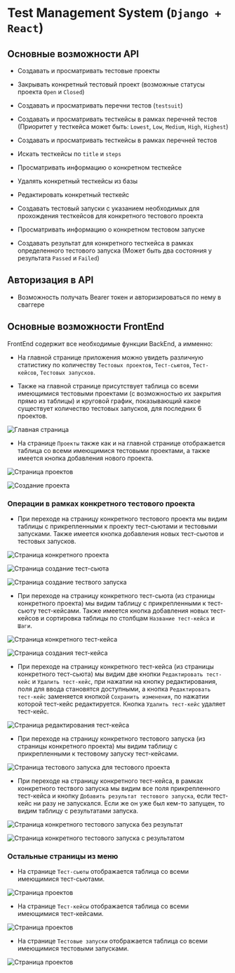 # Test Management System (`Django + React`)

## Основные возможности API

- Создавать и просматривать тестовые проекты
- Закрывать конкретный тестовый проект (возможные статусы проекта `Open` и `Closed`)
- Создавать и просматривать перечни тестов (`testsuit`)

- Создавать и просматривать тесткейсы в рамках перечней тестов (Приоритет у тесткейса может быть: `Lowest`, `Low`, `Medium`, `High`, `Highest`)
- Создавать и просматривать тесткейсы в рамках перечней тестов
- Искать тесткейсы по `title` и `steps`
- Просматривать информацию о конкретном тесткейсе
- Удалять конкретный тесткейсы из базы
- Редактировать конкретный тесткейс
- Создавать тестовый запуски с указанием необходимых для прохождения тесткейсов для конкретного тестового проекта
- Просматривать информацию о конкретном тестовом запуске
- Создавать результат для конкретного тесткейса в рамках определенного тестового запуска (Может быть два состояния у результата `Passed` и `Failed`)

## Авторизация в API

- Возможность получать Bearer токен и авторизироваться по нему в сваггере

## Основные возможности FrontEnd

FrontEnd содержит все необходимые функции BackEnd, а имменно:
 
- На главной странице приложения можно увидеть различную статистику по количеству `Тестовых проектов`, `Тест-сьютов`, `Тест-кейсов`, `Тестовых запусков`. 

- Также на главной странице присутствует таблица со всеми имеющимися тестовыми проектами (с возможностью их закрытия прямо из таблицы) и круговой график, показывающий какое существует количество тестовых запусков, для последних 6 проектов.

![Главная страница](https://github.com/h1p6x/test-management-system-django-project/raw/master/main_page.png)

- На странице `Проекты` также как и на главной странице отображается таблица со всеми имеющимися тестовыми проектами, а также имеется кнопка добавления нового проекта.

![Страница проектов](https://github.com/h1p6x/test-management-system-django-project/raw/master/project_page.png)

![Создание проекта](https://github.com/h1p6x/test-management-system-django-project/raw/master/add_project.png)

### Операции в рамках конкретного тестового проекта

- При переходе на страницу конкретного тестового проекта мы видим таблицы с прикрепленными к проекту тест-сьютами и тестовыми запусками. Также имеется кнопка добавления новых тест-сьютов и тестовых запусков.

![Страница конкретного проекта](https://github.com/h1p6x/test-management-system-django-project/raw/master/test_porject_page.png)

![Страница создание тест-сьюта](https://github.com/h1p6x/test-management-system-django-project/raw/master/test_suit_add.png)

![Страница создание тествого запуска](https://github.com/h1p6x/test-management-system-django-project/raw/master/test_run_add.png)

- При переходе на страницу конкретного тест-сьюта (из страницы конкретного проекта) мы видим таблицу с прикрепленными к тест-сьюту тест-кейсами. Также имеется кнопка добавления новых тест-кейсов и сортировка таблицы по столбцам `Название тест-кейса` и `Шаги`.

![Страница конкретного тест-кейса](https://github.com/h1p6x/test-management-system-django-project/raw/master/test_case_page.png)

![Страница создания тест-кейса](https://github.com/h1p6x/test-management-system-django-project/raw/master/add_test_case_page.png)

- При переходе на страницу конкретного тест-кейса (из страницы конкретного тест-сьюта) мы видим две кнопки `Редактировать тест-кейс` и `Удалить тест-кейс`, при нажатии на кнопку редактирования, поля для ввода становятся доступными, а кнопка `Редактировать тест-кейс` заменяется кнопкой `Сохранить изменения`, по нажатии которой тест-кейс редактируется. Кнопка `Удалить тест-кейс` удаляет тест-кейс.

![Страница редактирования тест-кейса](https://github.com/h1p6x/test-management-system-django-project/raw/master/edit_test_case_page.png)

- При переходе на страницу конкретного тестового запуска (из страницы конкретного проекта) мы видим таблицу с прикрепленными к тестовому запуску тест-кейсами.

![Страница тестового запуска для тестового проекта](https://github.com/h1p6x/test-management-system-django-project/raw/master/test_run_project_page.png)

- При переходе на страницу конкретного тест-кейса, в рамках конкретного тествого запуска мы видим все поля прикрепленного тест-кейса и кнопку `Добавить результат тестового запуска`, если тест-кейс ни разу не запускался. Если же он уже был кем-то запущен, то видим таблицу с результатами запуска.

![Страница конкретного тестового запуска без результат](https://github.com/h1p6x/test-management-system-django-project/raw/master/test_run_result_with_add.png)

![Страница конкретного тестового запуска с результатом](https://github.com/h1p6x/test-management-system-django-project/raw/master/test_run_result_without_add.png)

### Остальные страницы из меню

- На странице `Тест-сьюты` отображается таблица со всеми имеющимися тест-сьютами.

![Страница проектов](https://github.com/h1p6x/test-management-system-django-project/raw/master/test_suits_page.png)

- На странице `Тест-кейсы` отображается таблица со всеми имеющимися тест-кейсами.

![Страница проектов](https://github.com/h1p6x/test-management-system-django-project/raw/master/test_cases_page.png)

- На странице `Тестовые запуски` отображается таблица со всеми имеющимися тестовыми запусками.

![Страница проектов](https://github.com/h1p6x/test-management-system-django-project/raw/master/test_runs_page.png)



